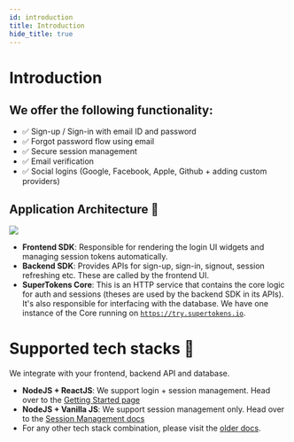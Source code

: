 ```yaml
---
id: introduction
title: Introduction
hide_title: true
---
```


# Introduction

## We offer the following functionality:
- ✅ Sign-up / Sign-in with email ID and password
- ✅ Forgot password flow using email
- ✅ Secure session management
- ✅ Email verification
- ✅ Social logins (Google, Facebook, Apple, Github + adding custom providers)

## Application Architecture 🏰
<img src="/docs/static/assets/emailpassword/architecture.png" />

- **Frontend SDK**: Responsible for rendering the login UI widgets and managing session tokens automatically.
- **Backend SDK**: Provides APIs for sign-up, sign-in, signout, session refreshing etc. These are called by the frontend UI.
- **SuperTokens Core**: This is an HTTP service that contains the core logic for auth and sessions (theses are used by the backend SDK in its APIs). It's also responsible for interfacing with the database. We have one instance of the Core running on [`https://try.supertokens.io`](https://try.supertokens.io/hello).


# Supported tech stacks 🙌
We integrate with your frontend, backend API and database.

- **NodeJS + ReactJS**: We support login + session management. Head over to the [Getting Started page](/docs/community/recipes)
- **NodeJS + Vanilla JS**: We support session management only. Head over to the [Session Management docs](/docs/session/introduction)
- For any other tech stack combination, please visit the [older docs](/docs/community/2.5.X/getting-started/installation).
